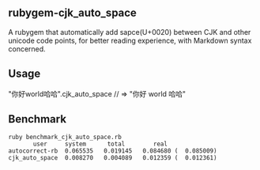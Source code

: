 rubygem-cjk_auto_space
------

A rubygem that automatically add sapce(U+0020) between CJK and other unicode code points, for better reading experience, with Markdown syntax concerned.

## Usage

  "你好world哈哈".cjk_auto_space // => "你好 world 哈哈"

## Benchmark

    ruby benchmark_cjk_auto_space.rb 
           user     system      total        real
    autocorrect-rb  0.065535   0.019145   0.084680 (  0.085009)
    cjk_auto_space  0.008270   0.004089   0.012359 (  0.012361)
